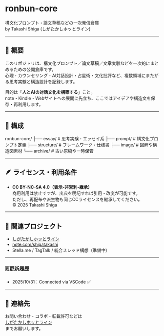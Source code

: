 # ronbun-core  
構文化プロンプト・論文草稿などの一次発信倉庫  
by Takashi Shiga (しがたかしホッとライン)

---

## 🧭 概要  
このリポジトリは、構文化プロンプト／論文草稿／文章実験などを一次的にまとめるための公開倉庫です。  
心理・カウンセリング・AI対話設計・占星術・文化批評など、複数領域にまたがる思考実験と構造設計を記録します。

目的は「**人とAIの対話文化を構築する**」こと。  
note・Kindle・Webサイトへの展開に先立ち、ここではアイデアや構造文を保存・再利用します。

---

## 🧩 構成
ronbun-core/
├── essay/ # 思考実験・エッセイ系
├── prompt/ # 構文化プロンプト定義
├── structure/ # フレームワーク・仕様書
├── image/ # 図解や構造図素材
└── archive/ # 古い原稿や一時保管

---

## 🪶 ライセンス・利用条件  
- **CC BY-NC-SA 4.0（表示-非営利-継承）**  
  商用利用は禁止ですが、出典を明記すれば引用・改変が可能です。  
  ただし、再配布や派生物も同じCCライセンスを継承してください。  
  © 2025 Takashi Shiga

---

## 🧠 関連プロジェクト  
- [しがたかしホッとライン](https://shigatakashi.com)
- [note.com/shigatakashi](https://note.com/shigatakashi)
- Stella.me / TagTalk / 統合スレッド構想（準備中）

---

### 🗒️更新履歴
- 2025/10/31：Connected via VSCode ✅

---

## 💬 連絡先  
お問い合わせ・コラボ・転載許可などは  
[しがたかしホッとライン](shigatakashi_cw@gmail.com)  
までお願いします。

